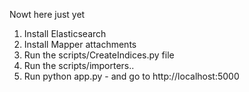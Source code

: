 Nowt here just yet

1. Install Elasticsearch
2. Install Mapper attachments
3. Run the scripts/CreateIndices.py file
4. Run the scripts/importers.. 
5. Run python app.py - and go to http://localhost:5000